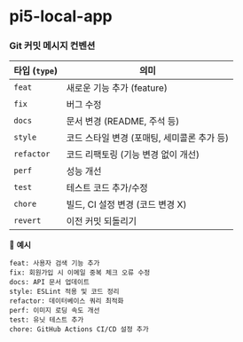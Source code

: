 # pi5-local-app

### Git 커밋 메시지 컨벤션

| 타입 (`type`) | 의미                         |
| ----------- | -------------------------- |
| `feat`      | 새로운 기능 추가 (feature)        |
| `fix`       | 버그 수정                      |
| `docs`      | 문서 변경 (README, 주석 등)       |
| `style`     | 코드 스타일 변경 (포매팅, 세미콜론 추가 등) |
| `refactor`  | 코드 리팩토링 (기능 변경 없이 개선)      |
| `perf`      | 성능 개선                      |
| `test`      | 테스트 코드 추가/수정               |
| `chore`     | 빌드, CI 설정 변경 (코드 변경 X)     |
| `revert`    | 이전 커밋 되돌리기                 |

📌 **예시**

```plaintext
feat: 사용자 검색 기능 추가
fix: 회원가입 시 이메일 중복 체크 오류 수정
docs: API 문서 업데이트
style: ESLint 적용 및 코드 정리
refactor: 데이터베이스 쿼리 최적화
perf: 이미지 로딩 속도 개선
test: 유닛 테스트 추가
chore: GitHub Actions CI/CD 설정 추가
```
